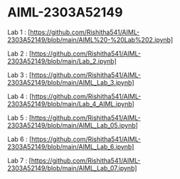 # AIML-2303A52149
Lab 1 : [https://github.com/Rishitha541/AIML-2303A52149/blob/main/AIML%20-%20Lab%202.ipynb]

Lab 2 : [https://github.com/Rishitha541/AIML-2303A52149/blob/main/Lab_2.ipynb]

Lab 3 :  [https://github.com/Rishitha541/AIML-2303A52149/blob/main/AIML_Lab_3.ipynb]

Lab 4 : [https://github.com/Rishitha541/AIML-2303A52149/blob/main/Lab_4_AIML.ipynb]

Lab 5 : [https://github.com/Rishitha541/AIML-2303A52149/blob/main/AIML_Lab_05.ipynb]

Lab 6 : [https://github.com/Rishitha541/AIML-2303A52149/blob/main/AIML_Lab_6.ipynb]

Lab 7 : [https://github.com/Rishitha541/AIML-2303A52149/blob/main/AIML_Lab_07.ipynb]
